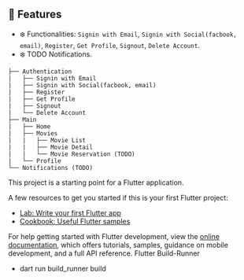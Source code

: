 ## 🚀 Features
- ❄️ Functionalities: `Signin with Email`, `Signin with Social(facbook, email)`, `Register`, `Get Profile`, `Signout`, `Delete Account`.
- ❄️ TODO Notifications.
```
├── Authentication
|   ├── Signin with Email
|   ├── Signin with Social(facbook, email)
|   ├── Register
|   ├── Get Profile
|   ├── Signout
|   └── Delete Account
├── Main
|   ├── Home
|   ├── Movies
|   |   ├── Movie List
|   |   ├── Movie Detail
|   |   └── Movie Reservation (TODO)
|   └── Profile
└── Notifications (TODO)
```
This project is a starting point for a Flutter application.

A few resources to get you started if this is your first Flutter project:

- [Lab: Write your first Flutter app](https://docs.flutter.dev/get-started/codelab)
- [Cookbook: Useful Flutter samples](https://docs.flutter.dev/cookbook)

For help getting started with Flutter development, view the
[online documentation](https://docs.flutter.dev/), which offers tutorials,
samples, guidance on mobile development, and a full API reference.
Flutter Build-Runner
- dart run build_runner build
